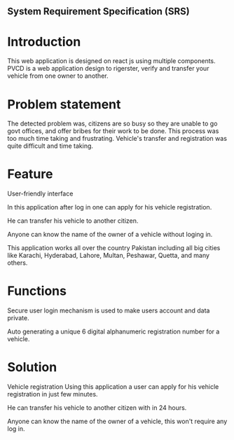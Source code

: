 ## System Requirement Specification (SRS)

# Introduction

This web application is designed on react js using multiple components.
PVCD is a web application design to rigerster, verify and transfer your vehicle from one owner to another.

# Problem statement

The detected problem was, citizens are so busy so they are unable to go govt offices, and offer bribes for their work to be done.
This process was too much time taking and frustrating.
Vehicle's transfer and registration was quite difficult and time taking.

# Feature

User-friendly interface

In this application after log in one can apply for his vehicle registration.

He can transfer his vehicle to another citizen.

Anyone can know the name of the owner of a vehicle without loging in.

This application works all over the country Pakistan including all big cities like
 Karachi, Hyderabad, Lahore, Multan, Peshawar, Quetta, and many others.

# Functions

Secure user login mechanism is used to make users account and data private.

Auto generating a unique 6 digital alphanumeric registration number for a vehicle.

# Solution
 
Vehicle registration 
Using this application a user can apply for his vehicle registration in just few minutes.

He can transfer his vehicle to another citizen with in 24 hours.

Anyone can know the name of the owner of a vehicle, this won't require any log in.
